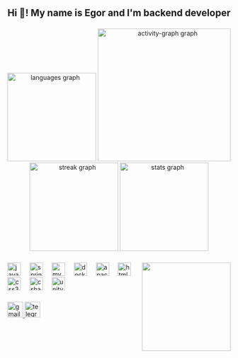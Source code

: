 <h2 align="center">Hi 👋! My name is Egor and I'm backend developer</h2>

###

<div align="center">
  <img src="https://github-readme-stats.vercel.app/api/top-langs?username=faustsadd&locale=en&hide_title=false&layout=compact&card_width=320&langs_count=7&theme=github_dark&hide_border=false" height="200" alt="languages graph"  />
  <img src="https://github-readme-activity-graph.vercel.app/graph?username=faustsadd&custom_title=Contribution%20Graph&theme=github-dark-dimmed&area=true&hide_title=false" height="300" alt="activity-graph graph"  />
  <img src="https://streak-stats.demolab.com?user=faustsadd&locale=en&mode=daily&theme=dracula&hide_border=false&border_radius=5" height="200" alt="streak graph"  />
  <img src="https://github-readme-stats.vercel.app/api?username=faustsadd&hide_title=false&hide_rank=true&show_icons=true&include_all_commits=true&count_private=true&disable_animations=false&theme=github_dark&locale=en&hide_border=false&custom_title=Git%20Stats" height="200" alt="stats graph"  />
</div>

###

<img align="right" height="200" src="https://avatars.mds.yandex.net/i?id=2ce1242bdc04faecfa24dab9b3f0c659b229fa5e-10350650-images-thumbs&n=13"  />

###

<div align="left">
  <img src="https://skillicons.dev/icons?i=java" height="30" alt="java logo"  />
  <img width="12" />
  <img src="https://img.shields.io/badge/Spring-6DB33F?logo=spring&logoColor=black&style=for-the-badge" height="30" alt="spring logo"  />
  <img width="12" />
  <img src="https://img.shields.io/badge/MySQL-4479A1?logo=mysql&logoColor=white&style=for-the-badge" height="30" alt="mysql logo"  />
  <img width="12" />
  <img src="https://img.shields.io/badge/Docker-2496ED?logo=docker&logoColor=white&style=for-the-badge" height="30" alt="docker logo"  />
  <img width="12" />
  <img src="https://img.shields.io/badge/Apache Maven-C71A36?logo=apachemaven&logoColor=white&style=for-the-badge" height="30" alt="apachemaven logo"  />
  <img width="12" />
  <img src="https://cdn.jsdelivr.net/gh/devicons/devicon/icons/html5/html5-original.svg" height="30" alt="html5 logo"  />
  <img width="12" />
  <img src="https://cdn.jsdelivr.net/gh/devicons/devicon/icons/css3/css3-original.svg" height="30" alt="css3 logo"  />
  <img width="12" />
  <img src="https://skillicons.dev/icons?i=cs" height="30" alt="csharp logo"  />
  <img width="12" />
  <img src="https://img.shields.io/badge/Unity-FFFFFF?logo=unity&logoColor=black&style=for-the-badge" height="30" alt="unity logo"  />
</div>

###

<div align="left">
  <a href="mailto:work@shulgadev.ru" target="_blank">
    <img src="https://img.shields.io/static/v1?message=Yandex&logo=gmail&label=&color=D14836&logoColor=white&labelColor=&style=for-the-badge" height="35" alt="gmail logo"  />
  </a>
  <a href="https://t.me/FaustSad" target="_blank">
    <img src="https://img.shields.io/static/v1?message=Telegram&logo=telegram&label=&color=2CA5E0&logoColor=white&labelColor=&style=for-the-badge" height="35" alt="telegram logo"  />
  </a>
</div>

###
